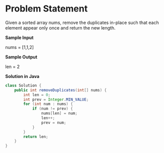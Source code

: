 

# Problem Statement

Given a sorted array nums, remove the duplicates in-place such that each element appear only once and return the new length.

**Sample Input**

nums = [1,1,2]

**Sample Output**

len = 2

**Solution in Java**

```java
class Solution {
    public int removeDuplicates(int[] nums) {
        int len = 0;
        int prev = Integer.MIN_VALUE;
        for (int num : nums) {
            if (num != prev) {
                nums[len] = num;
                len++;
                prev = num;
            }
        }
        return len;
    }
}
```